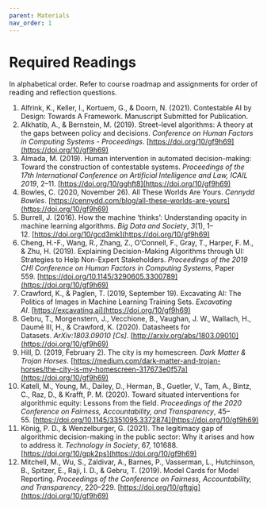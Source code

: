 ```yaml
---
parent: Materials
nav_order: 1
---
```


# Required Readings

In alphabetical order. Refer to course roadmap and assignments for order of reading and reflection questions.

1. Alfrink, K., Keller, I., Kortuem, G., & Doorn, N. (2021). Contestable AI by Design: Towards A Framework. Manuscript Submitted for Publication.
2. Alkhatib, A., & Bernstein, M. (2019). Street–level algorithms: A theory at the gaps between policy and decisions. *Conference on Human Factors in Computing Systems - Proceedings*. [https://doi.org/10/gf9h69](https://doi.org/10/gf9h69)
3. Almada, M. (2019). Human intervention in automated decision-making: Toward the construction of contestable systems. *Proceedings of the 17th International Conference on Artificial Intelligence and Law, ICAIL 2019*, 2–11. [https://doi.org/10/gghft8](https://doi.org/10/gf9h69)
4. Bowles, C. (2020, November 26). All These Worlds Are Yours. *Cennydd Bowles*. [https://cennydd.com/blog/all-these-worlds-are-yours](https://doi.org/10/gf9h69)
5. Burrell, J. (2016). How the machine ‘thinks’: Understanding opacity in machine learning algorithms. *Big Data and Society*, *3*(1), 1–12. [https://doi.org/10/gcd3mk](https://doi.org/10/gf9h69)
6. Cheng, H.-F., Wang, R., Zhang, Z., O’Connell, F., Gray, T., Harper, F. M., & Zhu, H. (2019). Explaining Decision-Making Algorithms through UI: Strategies to Help Non-Expert Stakeholders. *Proceedings of the 2019 CHI Conference on Human Factors in Computing Systems*, Paper 559. [https://doi.org/10.1145/3290605.3300789](https://doi.org/10/gf9h69)
7. Crawford, K., & Paglen, T. (2019, September 19). Excavating AI: The Politics of Images in Machine Learning Training Sets. *Excavating AI*. [https://excavating.ai](https://doi.org/10/gf9h69)
8. Gebru, T., Morgenstern, J., Vecchione, B., Vaughan, J. W., Wallach, H., Daumé III, H., & Crawford, K. (2020). Datasheets for Datasets. *ArXiv:1803.09010 [Cs]*. [http://arxiv.org/abs/1803.09010](https://doi.org/10/gf9h69)
9. Hill, D. (2019, February 2). The city is my homescreen. *Dark Matter & Trojan Horses*. [https://medium.com/dark-matter-and-trojan-horses/the-city-is-my-homescreen-317673e0f57a](https://doi.org/10/gf9h69)
10. Katell, M., Young, M., Dailey, D., Herman, B., Guetler, V., Tam, A., Bintz, C., Raz, D., & Krafft, P. M. (2020). Toward situated interventions for algorithmic equity: Lessons from the field. *Proceedings of the 2020 Conference on Fairness, Accountability, and Transparency*, 45–55. [https://doi.org/10.1145/3351095.3372874](https://doi.org/10/gf9h69)
11. König, P. D., & Wenzelburger, G. (2021). The legitimacy gap of algorithmic decision-making in the public sector: Why it arises and how to address it. *Technology in Society*, 67, 101688. [https://doi.org/10/gpk2ps](https://doi.org/10/gf9h69)
12. Mitchell, M., Wu, S., Zaldivar, A., Barnes, P., Vasserman, L., Hutchinson, B., Spitzer, E., Raji, I. D., & Gebru, T. (2019). Model Cards for Model Reporting. *Proceedings of the Conference on Fairness, Accountability, and Transparency*, 220–229. [https://doi.org/10/gftgjg](https://doi.org/10/gf9h69)